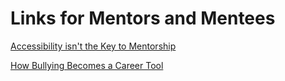 # Links for Mentors and Mentees

[Accessibility isn't the Key to Mentorship](https://smallpondscience.com/2016/08/15/accessibility-isnt-the-key-to-mentorship/)

[How Bullying Becomes a Career Tool](https://www.nature.com/articles/s41562-022-01311-z)
